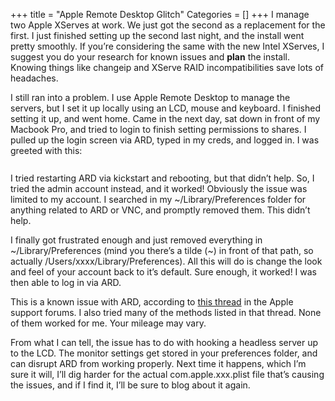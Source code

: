 +++
title = "Apple Remote Desktop Glitch"
Categories = []
+++
I manage two Apple XServes at work. We just got the second as a replacement for the first. I just finished setting up the second last night, and the install went pretty smoothly. If you&#8217;re considering the same with the new Intel XServes, I suggest you do your research for known issues and <span style="font-weight:bold;">plan</span> the install. Knowing things like changeip and XServe RAID incompatibilities save lots of headaches.

I still ran into a problem. I use Apple Remote Desktop to manage the servers, but I set it up locally using an LCD, mouse and keyboard. I finished setting it up, and went home. Came in the next day, sat down in front of my Macbook Pro, and tried to login to finish setting permissions to shares. I pulled up the login screen via ARD, typed in my creds, and logged in. I was greeted with this:  
[<img style="display:block;text-align:center;cursor:pointer;margin:0 auto 10px;" src="http://bp0.blogger.com/_z2ziqclKzf0/Rh-4Sxgkx8I/AAAAAAAAAUU/G1iuiXDp7y4/s320/remote.jpg" alt="" border="0" />][1]  
I tried restarting ARD via kickstart and rebooting, but that didn&#8217;t help. So, I tried the admin account instead, and it worked! Obviously the issue was limited to my account. I searched in my ~/Library/Preferences folder for anything related to ARD or VNC, and promptly removed them. This didn&#8217;t help.

I finally got frustrated enough and just removed everything in ~/Library/Preferences (mind you there&#8217;s a tilde (~) in front of that path, so actually /Users/xxxx/Library/Preferences). All this will do is change the look and feel of your account back to it&#8217;s default. Sure enough, it worked! I was then able to log in via ARD.

This is a known issue with ARD, according to [this thread][2] in the Apple support forums. I also tried many of the methods listed in that thread. None of them worked for me. Your mileage may vary.

From what I can tell, the issue has to do with hooking a headless server up to the LCD. The monitor settings get stored in your preferences folder, and can disrupt ARD from working properly. Next time it happens, which I&#8217;m sure it will, I&#8217;ll dig harder for the actual com.apple.xxx.plist file that&#8217;s causing the issues, and if I find it, I&#8217;ll be sure to blog about it again.

 [1]: http://bp0.blogger.com/_z2ziqclKzf0/Rh-4Sxgkx8I/AAAAAAAAAUU/G1iuiXDp7y4/s1600-h/remote.jpg
 [2]: http://discussions.apple.com/thread.jspa?messageID=1566239
